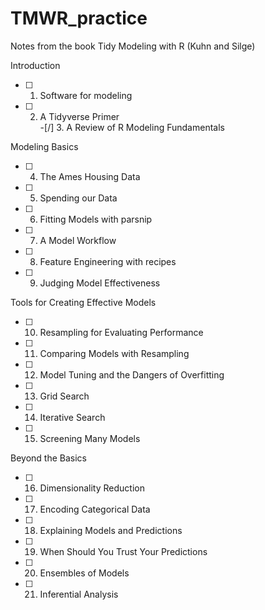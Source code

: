 # TMWR_practice
Notes from the book Tidy Modeling with R (Kuhn and Silge)

Introduction
-[ ] 1. Software for modeling  
-[ ] 2. A Tidyverse Primer  
-[/] 3. A Review of R Modeling Fundamentals  

Modeling Basics
-[ ] 4. The Ames Housing Data  
-[ ] 5. Spending our Data  
-[ ] 6. Fitting Models with parsnip  
-[ ] 7. A Model Workflow  
-[ ] 8. Feature Engineering with recipes  
-[ ] 9. Judging Model Effectiveness  

Tools for Creating Effective Models
-[ ] 10. Resampling for Evaluating Performance  
-[ ] 11. Comparing Models with Resampling  
-[ ] 12. Model Tuning and the Dangers of Overfitting  
-[ ] 13. Grid Search  
-[ ] 14. Iterative Search  
-[ ]  15. Screening Many Models  

Beyond the Basics  
-[ ] 16. Dimensionality Reduction  
-[ ] 17. Encoding Categorical Data  
-[ ] 18. Explaining Models and Predictions  
-[ ] 19. When Should You Trust Your Predictions  
-[ ] 20. Ensembles of Models  
-[ ] 21. Inferential Analysis  


